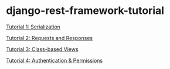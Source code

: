 # django-rest-framework-tutorial

[Tutorial 1: Serialization](https://www.django-rest-framework.org/tutorial/1-serialization/)

[Tutorial 2: Requests and Responses](https://www.django-rest-framework.org/tutorial/2-requests-and-responses/)

[Tutorial 3: Class-based Views](https://www.django-rest-framework.org/tutorial/3-class-based-views/)

[Tutorial 4: Authentication & Permissions](https://www.django-rest-framework.org/tutorial/4-authentication-and-permissions/)
